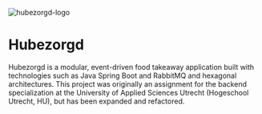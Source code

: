 ![hubezorgd-logo]()

# Hubezorgd
Hubezorgd is a modular, event-driven food takeaway application built with technologies such as Java Spring Boot and
RabbitMQ and hexagonal architectures. This project was originally an assignment for the backend specialization at the
University of Applied Sciences Utrecht (Hogeschool Utrecht, HU), but has been expanded and refactored.
